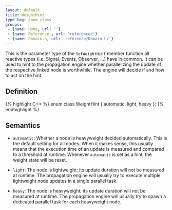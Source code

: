 ```yaml
---
layout: default
title: WeightHint
type_tag: enum class
groups: 
 - {name: Home, url: ''}
 - {name: Reference , url: 'reference/'}
 - {name: Domain.h, url: 'reference/Domain.h/'}
---
```

This is the parameter type of the `SetWeightHint` member function all reactive types (i.e. Signal, Events, Observer, ...) have in common.
It can be used to hint to the propagation engine whether parallelizing the update of the respective linked node is worthwhile.
The engine will decide if and how to act on the hint.

## Definition

{% highlight C++ %}
enum class WeightHint
{
    automatic,
    light,
    heavy
};
{% endhighlight %}

## Semantics

* `automatic`: Whether a node is heavyweight decided automatically. This is the default setting for all nodes.
  When it makes sense, this usually means that the execution time of an update is measured and compared to a threshold at runtime.
  Whenever `automatic` is set as a hint, the weight state will be reset.

* `light`: The node is lightweight; its update duration will not be measured at runtime.
  The propagation engine will usually try to execute multiple lightweight node updates in a single parallel task.

* `heavy`: The node is heavyweight; its update duration will not be measured at runtime.
  The propagation engine will usually try to spawn a dedicated parallel task for each heavyweight node.